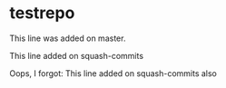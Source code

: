 # testrepo

This line was added on master.


This line added on squash-commits


Oops, I forgot:
This line added on squash-commits also
